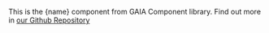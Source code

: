 This is the {name} component from GAIA Component library.
Find out more in [our Github Repository](https://github.com/stryberventures/stryber-react-native-ui-components-v2)
